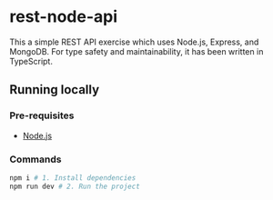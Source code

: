 # rest-node-api

This a simple REST API exercise which uses Node.js, Express, and MongoDB. For type safety and maintainability, it has been written in TypeScript.

## Running locally

### Pre-requisites

- [Node.js](https://developer.mozilla.org/en-US/docs/Learn/Server-side/Express_Nodejs/development_environment)

### Commands

```bash
npm i # 1. Install dependencies
npm run dev # 2. Run the project
```
